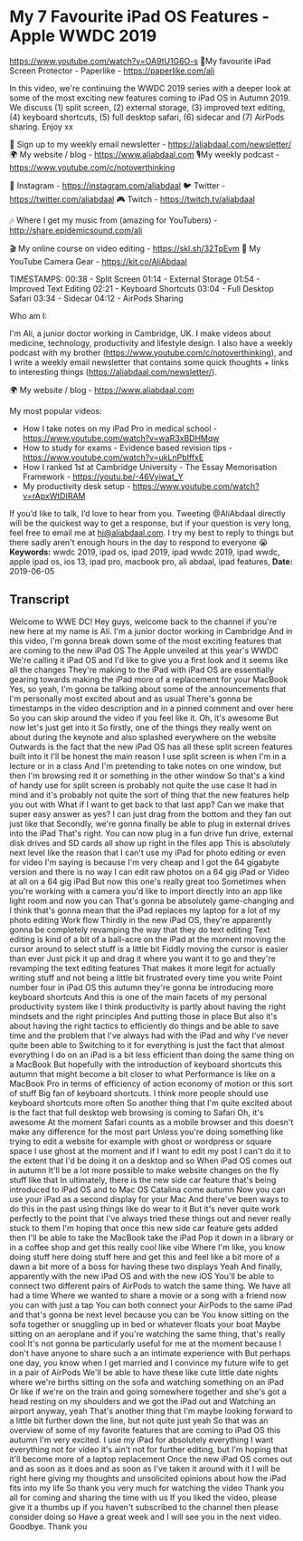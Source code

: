 # My 7 Favourite iPad OS Features - Apple WWDC 2019
https://www.youtube.com/watch?v=OA9tU1G6O-s
📝My favourite iPad Screen Protector - Paperlike - https://paperlike.com/ali

In this video, we're continuing the WWDC 2019 series with a deeper look at some of the most exciting new features coming to iPad OS in Autumn 2019. We discuss (1) split screen, (2) external storage, (3) improved text editing, (4) keyboard shortcuts, (5) full desktop safari, (6) sidecar and (7) AirPods sharing. Enjoy xx

💌 Sign up to my weekly email newsletter - https://aliabdaal.com/newsletter/
🌍 My website / blog - https://www.aliabdaal.com 
🎙My weekly podcast - https://www.youtube.com/c/notoverthinking 

📸 Instagram - https://instagram.com/aliabdaal
🐦 Twitter - https://twitter.com/aliabdaal
🎮 Twitch - https://twitch.tv/aliabdaal

🎶 Where I get my music from (amazing for YouTubers) - http://share.epidemicsound.com/ali

🎬 My online course on video editing - https://skl.sh/32TpEvm
🎥 My YouTube Camera Gear - https://kit.co/AliAbdaal

TIMESTAMPS:
00:38 - Split Screen
01:14 - External Storage
01:54 - Improved Text Editing
02:21 - Keyboard Shortcuts
03:04 - Full Desktop Safari
03:34 - Sidecar
04:12 - AirPods Sharing

Who am I:

I'm Ali, a junior doctor working in Cambridge, UK. I make videos about medicine, technology, productivity and lifestyle design. I also have a weekly podcast with my brother (https://www.youtube.com/c/notoverthinking), and I write a weekly email newsletter that contains some quick thoughts + links to interesting things (https://aliabdaal.com/newsletter/).

🌍 My website / blog - https://www.aliabdaal.com 

My most popular videos:

- How I take notes on my iPad Pro in medical school - https://www.youtube.com/watch?v=waR3xBDHMqw
- How to study for exams - Evidence based revision tips - https://www.youtube.com/watch?v=ukLnPbIffxE
- How I ranked 1st at Cambridge University - The Essay Memorisation Framework - https://youtu.be/-46Vyiwat_Y
- My productivity desk setup - https://www.youtube.com/watch?v=rApxWtDIRAM



If you’d like to talk, I’d love to hear from you. Tweeting @AliAbdaal directly will be the quickest way to get a response, but if your question is very long, feel free to email me at hi@aliabdaal.com. I try my best to reply to things but there sadly aren't enough hours in the day to respond to everyone 😭
**Keywords:** wwdc 2019, ipad os, ipad 2019, ipad wwdc 2019, ipad wwdc, apple ipad os, ios 13, ipad pro, macbook pro, ali abdaal, ipad features, 
**Date:** 2019-06-05

## Transcript
 Welcome to WWE DC! Hey guys, welcome back to the channel if you're new here at my name is Ali. I'm a junior doctor working in Cambridge And in this video, I'm gonna break down some of the most exciting features that are coming to the new iPad OS The Apple unveiled at this year's WWDC We're calling it iPad OS and I'd like to give you a first look and it seems like all the changes They're making to the iPad with iPad OS are essentially gearing towards making the iPad more of a replacement for your MacBook Yes, so yeah, I'm gonna be talking about some of the announcements that I'm personally most excited about and as usual There's gonna be timestamps in the video description and in a pinned comment and over here So you can skip around the video if you feel like it. Oh, it's awesome But now let's just get into it So firstly, one of the things they really went on about during the keynote and also splashed everywhere on the website Outwards is the fact that the new iPad OS has all these split screen features built into it I'll be honest the main reason I use split screen is when I'm in a lecture or in a class And I'm pretending to take notes on one window, but then I'm browsing red it or something in the other window So that's a kind of handy use for split screen is probably not quite the use case It had in mind and it's probably not quite the sort of thing that the new features help you out with What if I want to get back to that last app? Can we make that super easy answer as yes? I can just drag from the bottom and they fan out just like that Secondly, we're gonna finally be able to plug in external drives into the iPad That's right. You can now plug in a fun drive fun drive, external disk drives and SD cards all show up right in the files app This is absolutely next level like the reason that I can't use my iPad for photo editing or even for video I'm saying is because I'm very cheap and I got the 64 gigabyte version and there is no way I can edit raw photos on a 64 gig iPad or Video at all on a 64 gig iPad But now this one's really great too Sometimes when you're working with a camera you'd like to import directly into an app like light room and now you can That's gonna be absolutely game-changing and I think that's gonna mean that the iPad replaces my laptop for a lot of my photo editing Work flow Thirdly in the new iPad OS, they're apparently gonna be completely revamping the way that they do text editing Text editing is kind of a bit of a ball-acre on the iPad at the moment moving the cursor around to select stuff is a little bit Fiddly moving the cursor is easier than ever Just pick it up and drag it where you want it to go and they're revamping the text editing features That makes it more legit for actually writing stuff and not being a little bit frustrated every time you write Point number four in iPad OS this autumn they're gonna be introducing more keyboard shortcuts And this is one of the main facets of my personal productivity system like I think productivity is partly about having the right mindsets and the right principles And putting those in place But also it's about having the right tactics to efficiently do things and be able to save time and the problem that I've always had with the iPad and why I've never quite been able to Switching to it for everything is just the fact that almost everything I do on an iPad is a bit less efficient than doing the same thing on a MacBook But hopefully with the introduction of keyboard shortcuts this autumn that might become a bit closer to what Performance is like on a MacBook Pro in terms of efficiency of action economy of motion or this sort of stuff Big fan of keyboard shortcuts. I think more people should use keyboard shortcuts more often So another thing that I'm quite excited about is the fact that full desktop web browsing is coming to Safari Oh, it's awesome At the moment Safari counts as a mobile browser and this doesn't make any difference for the most part Unless you're doing something like trying to edit a website for example with ghost or wordpress or square space I use ghost at the moment and if I want to edit my post I can't do it to the extent that I'd be doing it on a desktop and so When iPad OS comes out in autumn It'll be a lot more possible to make website changes on the fly stuff like that In ultimately, there is the new side car feature that's being introduced to iPad OS and to Mac OS Catalina come autumn Now you can use your iPad as a second display for your Mac And there've been ways to do this in the past using things like do wear to it But it's never quite work perfectly to the point that I've always tried these things out and never really stuck to them I'm hoping that once this new side car feature gets added then I'll be able to take the MacBook take the iPad Pop it down in a library or in a coffee shop and get this really cool like vibe Where I'm like, you know doing stuff here doing stuff here and get this and feel like a bit more of a dawn a bit more of a boss for having these two displays Yeah And finally, apparently with the new iPad OS and with the new iOS You'll be able to connect two different pairs of AirPods to watch the same thing. We have all had a time Where we wanted to share a movie or a song with a friend now you can with just a tap You can both connect your AirPods to the same iPad and that's gonna be next level because you can be You know sitting on the sofa together or snuggling up in bed or whatever floats your boat Maybe sitting on an aeroplane and if you're watching the same thing, that's really cool It's not gonna be particularly useful for me at the moment because I don't have anyone to share such a an intimate experience with But perhaps one day, you know when I get married and I convince my future wife to get in a pair of AirPods We'll be able to have these like cute little date nights where we're births sitting on the sofa and watching something on an iPad Or like if we're on the train and going somewhere together and she's got a head resting on my shoulders and we got the iPad out and Watching an airport anyway, yeah That's another thing that I'm maybe looking forward to a little bit further down the line, but not quite just yeah So that was an overview of some of my favorite features that are coming to iPad OS this autumn I'm very excited. I use my iPad for absolutely everything I want everything not for video it's ain't not for further editing, but I'm hoping that it'll become more of a laptop replacement Once the new iPad OS comes out and as soon as it does and as soon as I've taken it around with it I will be right here giving my thoughts and unsolicited opinions about how the iPad fits into my life So thank you very much for watching the video Thank you all for coming and sharing the time with us If you liked the video, please give it a thumbs up if you haven't subscribed to the channel then please consider doing so Have a great week and I will see you in the next video. Goodbye. Thank you
